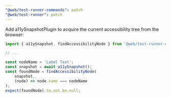 ```yaml
---
"@web/test-runner-commands": patch
"@web/test-runner": patch
---
```


Add a11ySnapshotPlugin to acquire the current accessibility tree from the browser:

```js
import { a11ySnapshot, findAccessibilityNode } from '@web/test-runner-commands';

// ...

const nodeName = 'Label Text';
const snapshot = await a11ySnapshot();
const foundNode = findAccessibilityNode(
    snapshot,
    (node) => node.name === nodeName
);
expect(foundNode).to.not.be.null;
```
